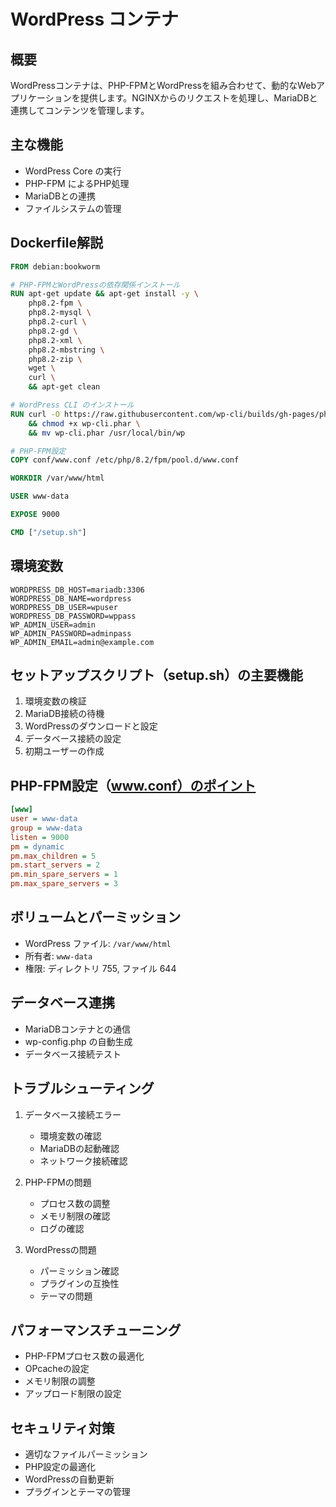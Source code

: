 # WordPress コンテナ

## 概要
WordPressコンテナは、PHP-FPMとWordPressを組み合わせて、動的なWebアプリケーションを提供します。NGINXからのリクエストを処理し、MariaDBと連携してコンテンツを管理します。

## 主な機能
- WordPress Core の実行
- PHP-FPM によるPHP処理
- MariaDBとの連携
- ファイルシステムの管理

## Dockerfile解説
```dockerfile
FROM debian:bookworm

# PHP-FPMとWordPressの依存関係インストール
RUN apt-get update && apt-get install -y \
    php8.2-fpm \
    php8.2-mysql \
    php8.2-curl \
    php8.2-gd \
    php8.2-xml \
    php8.2-mbstring \
    php8.2-zip \
    wget \
    curl \
    && apt-get clean

# WordPress CLI のインストール
RUN curl -O https://raw.githubusercontent.com/wp-cli/builds/gh-pages/phar/wp-cli.phar \
    && chmod +x wp-cli.phar \
    && mv wp-cli.phar /usr/local/bin/wp

# PHP-FPM設定
COPY conf/www.conf /etc/php/8.2/fpm/pool.d/www.conf

WORKDIR /var/www/html

USER www-data

EXPOSE 9000

CMD ["/setup.sh"]
```

## 環境変数
```env
WORDPRESS_DB_HOST=mariadb:3306
WORDPRESS_DB_NAME=wordpress
WORDPRESS_DB_USER=wpuser
WORDPRESS_DB_PASSWORD=wppass
WP_ADMIN_USER=admin
WP_ADMIN_PASSWORD=adminpass
WP_ADMIN_EMAIL=admin@example.com
```

## セットアップスクリプト（setup.sh）の主要機能
1. 環境変数の検証
2. MariaDB接続の待機
3. WordPressのダウンロードと設定
4. データベース接続の設定
5. 初期ユーザーの作成

## PHP-FPM設定（www.conf）のポイント
```ini
[www]
user = www-data
group = www-data
listen = 9000
pm = dynamic
pm.max_children = 5
pm.start_servers = 2
pm.min_spare_servers = 1
pm.max_spare_servers = 3
```

## ボリュームとパーミッション
- WordPress ファイル: `/var/www/html`
- 所有者: `www-data`
- 権限: ディレクトリ 755, ファイル 644

## データベース連携
- MariaDBコンテナとの通信
- wp-config.php の自動生成
- データベース接続テスト

## トラブルシューティング
1. データベース接続エラー
   - 環境変数の確認
   - MariaDBの起動確認
   - ネットワーク接続確認

2. PHP-FPMの問題
   - プロセス数の調整
   - メモリ制限の確認
   - ログの確認

3. WordPressの問題
   - パーミッション確認
   - プラグインの互換性
   - テーマの問題

## パフォーマンスチューニング
- PHP-FPMプロセス数の最適化
- OPcacheの設定
- メモリ制限の調整
- アップロード制限の設定

## セキュリティ対策
- 適切なファイルパーミッション
- PHP設定の最適化
- WordPressの自動更新
- プラグインとテーマの管理 